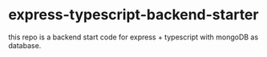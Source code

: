 # express-typescript-backend-starter
this repo is a backend start code for express + typescript with mongoDB as database.
